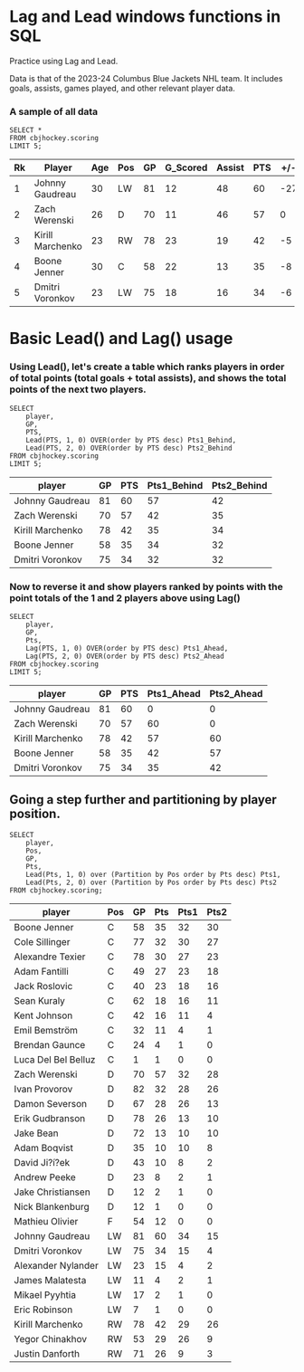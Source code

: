 ﻿# Lag and Lead windows functions in SQL

Practice using Lag and Lead.

Data is that of the 2023-24 Columbus Blue Jackets NHL team.   It includes goals, assists, games played, and other relevant player data.  

### A sample of all data

    SELECT *
	FROM cbjhockey.scoring
    LIMIT 5;
| Rk | Player           | Age | Pos | GP | G_Scored | Assist | PTS | +/- | PIM | EV_goals | PP_goals | SH_goals | GW_goals | EV_asst | PP_asst | SH_asst | S   | S%   | TOI  | ATOI     | OPS | DPS | PS  | BLK | HIT | FOW | FOL | FO%  |
|----|------------------|-----|-----|----|----------|--------|-----|-----|-----|----------|----------|----------|----------|---------|---------|---------|-----|------|------|----------|-----|-----|-----|-----|-----|-----|-----|------|
| 1  | Johnny Gaudreau  | 30  | LW  | 81 | 12       | 48     | 60  | -27 | 22  | 11       | 1        | 0        | 3        | 31      | 17      | 0       | 160 | 7.5  | 1524 | 18:49    | 2.8 | 0.6 | 3.5 | 23  | 2   | 0   | 1   | 0    |
| 2  | Zach Werenski    | 26  | D   | 70 | 11       | 46     | 57  | 0   | 22  | 9        | 2        | 0        | 0        | 36      | 10      | 0       | 202 | 5.4  | 1712 | 24:27:00 | 4.5 | 3.3 | 7.8 | 130 | 23  | 0   | 0   |      |
| 3  | Kirill Marchenko | 23  | RW  | 78 | 23       | 19     | 42  | -5  | 14  | 14       | 9        | 0        | 1        | 15      | 4       | 0       | 193 | 11.9 | 1280 | 16:25    | 2.8 | 1.2 | 4   | 39  | 55  | 26  | 53  | 32.9 |
| 4  | Boone Jenner     | 30  | C   | 58 | 22       | 13     | 35  | -8  | 28  | 16       | 5        | 1        | 1        | 10      | 3       | 0       | 155 | 14.2 | 1166 | 20:06    | 2.3 | 1   | 3.3 | 74  | 119 | 604 | 509 | 54.3 |
| 5  | Dmitri Voronkov  | 23  | LW  | 75 | 18       | 16     | 34  | -6  | 52  | 12       | 6        | 0        | 2        | 14      | 2       | 0       | 142 | 12.7 | 1009 | 13:27    | 2.3 | 0.9 | 3.1 | 48  | 83  | 277 | 380 | 42.2 |

# Basic Lead() and Lag() usage




### Using Lead(), let's create a table which ranks players in order of total points (total goals + total assists), and shows the total points of the next two players.
 

    SELECT
		player,
		GP,
		PTS,
		Lead(PTS, 1, 0) OVER(order by PTS desc) Pts1_Behind,
        Lead(PTS, 2, 0) OVER(order by PTS desc) Pts2_Behind
	FROM cbjhockey.scoring
	LIMIT 5;
	
| player           | GP | PTS | Pts1_Behind | Pts2_Behind |
|------------------|----|-----|-------------|-------------|
| Johnny Gaudreau  | 81 | 60  | 57          | 42          |
| Zach Werenski    | 70 | 57  | 42          | 35          |
| Kirill Marchenko | 78 | 42  | 35          | 34          |
| Boone Jenner     | 58 | 35  | 34          | 32          |
| Dmitri Voronkov  | 75 | 34  | 32          | 32          |

### Now to reverse it and show players ranked by points with the point totals of the 1 and 2 players above using Lag()

    SELECT
		player,
		GP,
		Pts,
		Lag(PTS, 1, 0) OVER(order by PTS desc) Pts1_Ahead,
        Lag(PTS, 2, 0) OVER(order by PTS desc) Pts2_Ahead
	FROM cbjhockey.scoring
    LIMIT 5;

| player           | GP | PTS | Pts1_Ahead | Pts2_Ahead |
|------------------|----|-----|------------|------------|
| Johnny Gaudreau  | 81 | 60  | 0          | 0          |
| Zach Werenski    | 70 | 57  | 60         | 0          |
| Kirill Marchenko | 78 | 42  | 57         | 60         |
| Boone Jenner     | 58 | 35  | 42         | 57         |
| Dmitri Voronkov  | 75 | 34  | 35         | 42         |




## Going a step further and partitioning by player position.

   

    SELECT
		player,
        Pos,
		GP,
		Pts,
		Lead(Pts, 1, 0) over (Partition by Pos order by Pts desc) Pts1,
		Lead(Pts, 2, 0) over (Partition by Pos order by Pts desc) Pts2
	FROM cbjhockey.scoring;

| player              | Pos | GP | Pts | Pts1 | Pts2 |
|---------------------|-----|----|-----|------|------|
| Boone Jenner        | C   | 58 | 35  | 32   | 30   |
| Cole Sillinger      | C   | 77 | 32  | 30   | 27   |
| Alexandre Texier    | C   | 78 | 30  | 27   | 23   |
| Adam Fantilli       | C   | 49 | 27  | 23   | 18   |
| Jack Roslovic       | C   | 40 | 23  | 18   | 16   |
| Sean Kuraly         | C   | 62 | 18  | 16   | 11   |
| Kent Johnson        | C   | 42 | 16  | 11   | 4    |
| Emil Bemström       | C   | 32 | 11  | 4    | 1    |
| Brendan Gaunce      | C   | 24 | 4   | 1    | 0    |
| Luca Del Bel Belluz | C   | 1  | 1   | 0    | 0    |
| Zach Werenski       | D   | 70 | 57  | 32   | 28   |
| Ivan Provorov       | D   | 82 | 32  | 28   | 26   |
| Damon Severson      | D   | 67 | 28  | 26   | 13   |
| Erik Gudbranson     | D   | 78 | 26  | 13   | 10   |
| Jake Bean           | D   | 72 | 13  | 10   | 10   |
| Adam Boqvist        | D   | 35 | 10  | 10   | 8    |
| David Ji?í?ek       | D   | 43 | 10  | 8    | 2    |
| Andrew Peeke        | D   | 23 | 8   | 2    | 1    |
| Jake Christiansen   | D   | 12 | 2   | 1    | 0    |
| Nick Blankenburg    | D   | 12 | 1   | 0    | 0    |
| Mathieu Olivier     | F   | 54 | 12  | 0    | 0    |
| Johnny Gaudreau     | LW  | 81 | 60  | 34   | 15   |
| Dmitri Voronkov     | LW  | 75 | 34  | 15   | 4    |
| Alexander Nylander  | LW  | 23 | 15  | 4    | 2    |
| James Malatesta     | LW  | 11 | 4   | 2    | 1    |
| Mikael Pyyhtia      | LW  | 17 | 2   | 1    | 0    |
| Eric Robinson       | LW  | 7  | 1   | 0    | 0    |
| Kirill Marchenko    | RW  | 78 | 42  | 29   | 26   |
| Yegor Chinakhov     | RW  | 53 | 29  | 26   | 9    |
| Justin Danforth     | RW  | 71 | 26  | 9    | 3    |


